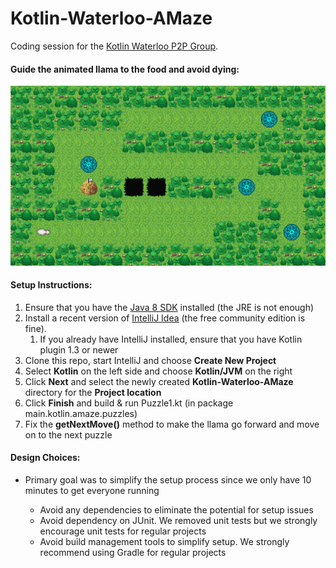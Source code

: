 # Kotlin-Waterloo-AMaze
Coding session for the [Kotlin Waterloo P2P Group].

#### Guide the animated llama to the food and avoid dying:
![picture](/src/resources/images/Capture.PNG)

#### Setup Instructions:
1. Ensure that you have the [Java 8 SDK] installed (the JRE is not enough)
2. Install a recent version of [IntelliJ Idea] (the free community edition is fine).
    1. If you already have IntelliJ installed, ensure that you have Kotlin plugin 1.3 or newer
4. Clone this repo, start IntelliJ and choose **Create New Project**
5. Select **Kotlin** on the left side and choose **Kotlin/JVM** on the right
6. Click **Next** and select the newly created **Kotlin-Waterloo-AMaze** directory for the **Project location**
7. Click **Finish** and build & run Puzzle1.kt (in package main.kotlin.amaze.puzzles) 
8. Fix the **getNextMove()** method to make the llama go forward and move on to the next puzzle

#### Design Choices:
* Primary goal was to simplify the setup process since we only have 10 minutes to get everyone running
    * Avoid any dependencies to eliminate the potential for setup issues
    * Avoid dependency on JUnit.  We removed unit tests but we strongly encourage unit tests for regular projects
    * Avoid build management tools to simplify setup.  We strongly recommend using Gradle for regular projects

   [Kotlin Waterloo P2P Group]: https://www.meetup.com/Kotlin-Waterloo-P2P/
   [Java 8 SDK]: https://www.oracle.com/technetwork/java/javase/downloads/jdk8-downloads-2133151.html
   [IntelliJ Idea]: https://www.jetbrains.com/idea/
   